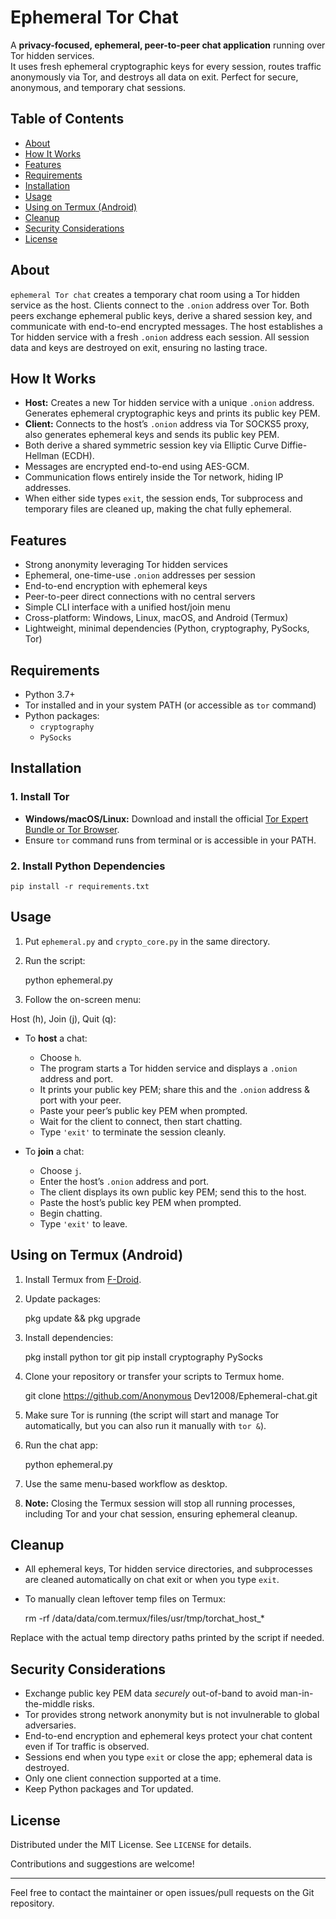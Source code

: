 # Ephemeral Tor Chat

A **privacy-focused, ephemeral, peer-to-peer chat application** running over Tor hidden services.  
It uses fresh ephemeral cryptographic keys for every session, routes traffic anonymously via Tor, and destroys all data on exit. Perfect for secure, anonymous, and temporary chat sessions.

## Table of Contents

- [About](#about)  
- [How It Works](#how-it-works)  
- [Features](#features)  
- [Requirements](#requirements)  
- [Installation](#installation)  
- [Usage](#usage)  
- [Using on Termux (Android)](#using-on-termux-android)  
- [Cleanup](#cleanup)  
- [Security Considerations](#security-considerations)  
- [License](#license)

## About

`ephemeral Tor chat` creates a temporary chat room using a Tor hidden service as the host. Clients connect to the `.onion` address over Tor. Both peers exchange ephemeral public keys, derive a shared session key, and communicate with end-to-end encrypted messages. The host establishes a Tor hidden service with a fresh `.onion` address each session. All session data and keys are destroyed on exit, ensuring no lasting trace.

## How It Works

- **Host:** Creates a new Tor hidden service with a unique `.onion` address. Generates ephemeral cryptographic keys and prints its public key PEM.  
- **Client:** Connects to the host’s `.onion` address via Tor SOCKS5 proxy, also generates ephemeral keys and sends its public key PEM.  
- Both derive a shared symmetric session key via Elliptic Curve Diffie-Hellman (ECDH).  
- Messages are encrypted end-to-end using AES-GCM.  
- Communication flows entirely inside the Tor network, hiding IP addresses.  
- When either side types `exit`, the session ends, Tor subprocess and temporary files are cleaned up, making the chat fully ephemeral.

## Features

- Strong anonymity leveraging Tor hidden services  
- Ephemeral, one-time-use `.onion` addresses per session  
- End-to-end encryption with ephemeral keys  
- Peer-to-peer direct connections with no central servers  
- Simple CLI interface with a unified host/join menu  
- Cross-platform: Windows, Linux, macOS, and Android (Termux)  
- Lightweight, minimal dependencies (Python, cryptography, PySocks, Tor)  

## Requirements

- Python 3.7+  
- Tor installed and in your system PATH (or accessible as `tor` command)  
- Python packages:
  - `cryptography`
  - `PySocks`  

## Installation

### 1. Install Tor

- **Windows/macOS/Linux:** Download and install the official [Tor Expert Bundle or Tor Browser](https://www.torproject.org/).  
- Ensure `tor` command runs from terminal or is accessible in your PATH.

### 2. Install Python Dependencies

    pip install -r requirements.txt


## Usage

1. Put `ephemeral.py` and `crypto_core.py` in the same directory.

2. Run the script:

   python ephemeral.py


3. Follow the on-screen menu:

Host (h), Join (j), Quit (q):

- To **host** a chat:
  - Choose `h`.
  - The program starts a Tor hidden service and displays a `.onion` address and port.
  - It prints your public key PEM; share this and the `.onion` address & port with your peer.
  - Paste your peer’s public key PEM when prompted.
  - Wait for the client to connect, then start chatting.
  - Type `'exit'` to terminate the session cleanly.

- To **join** a chat:
  - Choose `j`.
  - Enter the host’s `.onion` address and port.
  - The client displays its own public key PEM; send this to the host.
  - Paste the host’s public key PEM when prompted.
  - Begin chatting.
  - Type `'exit'` to leave.

## Using on Termux (Android)

1. Install Termux from [F-Droid](https://f-droid.org/en/packages/com.termux/).

2. Update packages:

   pkg update && pkg upgrade

3. Install dependencies:

   pkg install python tor git
   pip install cryptography PySocks


4. Clone your repository or transfer your scripts to Termux home.

   git clone https://github.com/Anonymous Dev12008/Ephemeral-chat.git


5. Make sure Tor is running (the script will start and manage Tor automatically, but you can also run it manually with `tor &`).

6. Run the chat app:
  
   python ephemeral.py


7. Use the same menu-based workflow as desktop.

8. **Note:** Closing the Termux session will stop all running processes, including Tor and your chat session, ensuring ephemeral cleanup.

## Cleanup

- All ephemeral keys, Tor hidden service directories, and subprocesses are cleaned automatically on chat exit or when you type `exit`.
- To manually clean leftover temp files on Termux:

   rm -rf /data/data/com.termux/files/usr/tmp/torchat_host_*


Replace with the actual temp directory paths printed by the script if needed.

## Security Considerations

- Exchange public key PEM data *securely* out-of-band to avoid man-in-the-middle risks.
- Tor provides strong network anonymity but is not invulnerable to global adversaries.
- End-to-end encryption and ephemeral keys protect your chat content even if Tor traffic is observed.
- Sessions end when you type `exit` or close the app; ephemeral data is destroyed.
- Only one client connection supported at a time.
- Keep Python packages and Tor updated.

## License

Distributed under the MIT License. See `LICENSE` for details.

Contributions and suggestions are welcome!

---

Feel free to contact the maintainer or open issues/pull requests on the Git repository.




   



